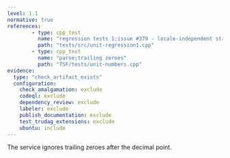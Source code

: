 ```yaml
---
level: 1.1
normative: true
references:
        - type: cpp_test
          name: "regression tests 1;issue #379 - locale-independent str-to-num"
          path: "tests/src/unit-regression1.cpp"
        - type: cpp_test
          name: "parse;trailing zeroes"
          path: "TSF/tests/unit-numbers.cpp"
evidence:
  type: "check_artifact_exists"
  configuration:
    check_amalgamation: exclude
    codeql: exclude
    dependency_review: exclude
    labeler: exclude
    publish_documentation: exclude
    test_trudag_extensions: exclude
    ubuntu: include
---
```


The service ignores trailing zeroes after the decimal point.